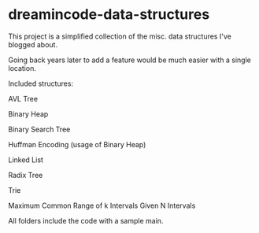 # dreamincode-data-structures

This project is a simplified collection of the misc. data structures I've blogged about.

Going back years later to add a feature would be much easier with a single location.


Included structures:

AVL Tree

Binary Heap

Binary Search Tree

Huffman Encoding (usage of Binary Heap)

Linked List

Radix Tree

Trie

Maximum Common Range of k Intervals Given N Intervals


All folders include the code with a sample main. 
